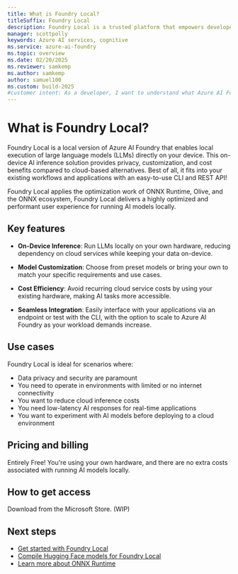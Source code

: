 ```yaml
---
title: What is Foundry Local?
titleSuffix: Foundry Local
description: Foundry Local is a trusted platform that empowers developers to drive innovation and shape the future with AI in a safe, secure, and responsible way on their on-device.
manager: scottpolly
keywords: Azure AI services, cognitive
ms.service: azure-ai-foundry
ms.topic: overview
ms.date: 02/20/2025
ms.reviewer: samkemp
ms.author: samkemp
author: samuel100
ms.custom: build-2025
#customer intent: As a developer, I want to understand what Azure AI Foundry is so that I can use it to build AI applications.
---
```


# What is Foundry Local?

Foundry Local is a local version of Azure AI Foundry that enables local execution of large language models (LLMs) directly on your device. This on-device AI inference solution provides privacy, customization, and cost benefits compared to cloud-based alternatives. Best of all, it fits into your existing workflows and applications with an easy-to-use CLI and REST API!

Foundry Local applies the optimization work of ONNX Runtime, Olive, and the ONNX ecosystem, Foundry Local delivers a highly optimized and performant user experience for running AI models locally.

## Key features

- **On-Device Inference**: Run LLMs locally on your own hardware, reducing dependency on cloud services while keeping your data on-device.

- **Model Customization**: Choose from preset models or bring your own to match your specific requirements and use cases.

- **Cost Efficiency**: Avoid recurring cloud service costs by using your existing hardware, making AI tasks more accessible.

- **Seamless Integration**: Easily interface with your applications via an endpoint or test with the CLI, with the option to scale to Azure AI Foundry as your workload demands increase.

## Use cases

Foundry Local is ideal for scenarios where:

- Data privacy and security are paramount
- You need to operate in environments with limited or no internet connectivity
- You want to reduce cloud inference costs
- You need low-latency AI responses for real-time applications
- You want to experiment with AI models before deploying to a cloud environment

## Pricing and billing

Entirely Free! You're using your own hardware, and there are no extra costs associated with running AI models locally.

## How to get access

Download from the Microsoft Store. (WIP)

## Next steps

- [Get started with Foundry Local](get-started.md)
- [Compile Hugging Face models for Foundry Local](how-to/compile-models-for-foundry-local.md)
- [Learn more about ONNX Runtime](https://onnxruntime.ai/docs/)
